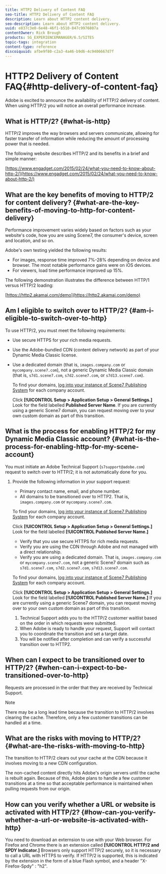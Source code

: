 ```yaml
---
title: HTTP2 Delivery of Content FAQ
seo-title: HTTP2 Delivery of Content FAQ
description: Learn about HTTP2 content delivery.
seo-description: Learn about HTTP2 content delivery.
uuid: e837c3e0-6e48-46f1-b510-847c9976807a
contentOwner: Rick Brough
products: SG_EXPERIENCEMANAGER/6.5/SITES
topic-tags: integration
content-type: reference
discoiquuid: afbe9f80-c2a3-4a46-b9d6-4c9406667d7f
---
```


# HTTP2 Delivery of Content FAQ{#http-delivery-of-content-faq}

Adobe is excited to announce the availability of HTTP/2 delivery of content. When using HTTP/2 you will notice an overall performance increase.

## What is HTTP/2? {#what-is-http}

HTTP/2 improves the way browsers and servers communicate, allowing for faster transfer of information while reducing the amount of processing power that is needed.

The following website describes HTTP/2 and its benefits in a brief and simple manner:

[https://www.engadget.com/2015/02/24/what-you-need-to-know-about-http-2/](https://www.engadget.com/2015/02/24/what-you-need-to-know-about-http-2/)

## What are the key benefits of moving to HTTP/2 for content delivery? {#what-are-the-key-benefits-of-moving-to-http-for-content-delivery}

Performance improvement varies widely based on factors such as your website's code, how you are using Scene7, the consumer's device, screen and location, and so on.

Adobe's own testing yielded the following results:

* For images, response time improved 7%-28% depending on device and browser. The most notable performance gains were on iOS devices.
* For viewers, load time performance improved up 15%.

The following demonstration illustrates the difference between HTTP/1 versus HTTP/2 loading:

[https://http2.akamai.com/demo](https://http2.akamai.com/demo)

## Am I eligible to switch over to HTTP/2? {#am-i-eligible-to-switch-over-to-http}

To use HTTP/2, you must meet the following requirements:

* Use secure HTTPS for your rich media requests.
* Use the Adobe-bundled CDN (content delivery network) as part of your Dynamic Media Classic license.
* Use a dedicated domain (that is, `images.company.com` or `mycompany.scene7.com`), not a generic Dynamic Media Classic domain (that is, `s7d1.scene7.com`, `s7d2.scene7.com`, or `s7d13.scene7.com`).

  To find your domains, [log into your instance of Scene7 Publishing System](https://www.adobe.com/marketing-cloud/experience-manager/scene7-login.html) for each company account.

  Click **[!UICONTROL Setup > Application Setup > General Settings.]** Look for the field labelled **Published Server Name**. If you are currently using a generic Scene7 domain, you can request moving over to your own custom domain as part of this transition.

## What is the process for enabling HTTP/2 for my Dynamic Media Classic account? {#what-is-the-process-for-enabling-http-for-my-scene-account}

You must initiate an Adobe Technical Support (`s7support@adobe.com`) request to switch over to HTTP/2; it is not automatically done for you.

1. Provide the following information in your support request:

     * Primary contact name, email, and phone number.
     * All domains to be transitioned over to HTTP2. That is, `images.company.com` or `mycompany.scene7.com`.

     To find your domains, [log into your instance of Scene7 Publishing System](https://www.adobe.com/marketing-cloud/experience-manager/scene7-login.html) for each company account.

     Click **[!UICONTROL Setup > Application Setup > General Settings.]** Look for the field labelled **[!UICONTROL Published Server Name.]**

     * Verify that you use secure HTTPS for rich media requests.
     * Verify you are using the CDN through Adobe and not managed with a direct relationship.
     * Verify you are using a dedicated domain. That is, `images.company.com` or `mycompany.scene7.com`, not a generic Scene7 domain such as `s7d1.scene7.com`, `s7d2.scene7.com`, `s7d13.scene7.com`.

     To find your domains, [log into your instance of Scene7 Publishing System](https://www.adobe.com/marketing-cloud/experience-manager/scene7-login.html) for each company account.

     Click **[!UICONTROL Setup > Application Setup > General Settings.]** Look for the field labelled **[!UICONTROL Published Server Name.]** If you are currently using a generic Scene7 domain, you can request moving over to your own custom domain as part of this transition.

     1. Technical Support adds you to the HTTP/2 customer waitlist based on the order in which requests were submitted.
     1. When Adobe is ready to handle your request, Support will contact you to coordinate the transition and set a target date.
     1. You will be notified after completion and can verify a successful transition over to HTTP2.

## When can I expect to be transitioned over to HTTP/2? {#when-can-i-expect-to-be-transitioned-over-to-http}

Requests are processed in the order that they are received by Technical Support.

>[!NOTE]
>
>There may be a long lead time because the transition to HTTP/2 involves clearing the cache. Therefore, only a few customer transitions can be handled at a time.

## What are the risks with moving to HTTP/2? {#what-are-the-risks-with-moving-to-http}

The transition to HTTP/2 clears out your cache at the CDN because it involves moving to a new CDN configuration.

The non-cached content directly hits Adobe's origin servers until the cache is rebuilt again. Because of this, Adobe plans to handle a few customer transitions at a time so that acceptable performance is maintained when pulling requests from our origin.

## How can you verify whether a URL or website is activated with HTTP/2? {#how-can-you-verify-whether-a-url-or-website-is-activated-with-http}

You need to download an externsion to use with your Web browser. For Firefox and Chrome there is an extension called **[!UICONTROL HTTP/2 and SPDY Indicator.]** Browsers only support HTTP/2 securely, so it is necessary to call a URL with HTTPS to verify. If HTTP/2 is supported, this is indicated by the extension in the form of a blue Flash symbol, and a header "X-Firefox-Spdy" : "h2".
